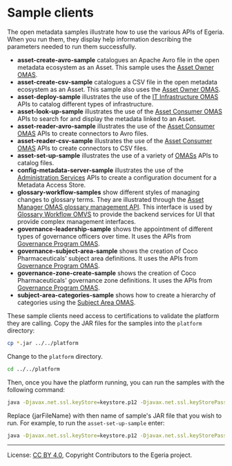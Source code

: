 <!-- SPDX-License-Identifier: CC-BY-4.0 -->
<!-- Copyright Contributors to the Egeria project. -->

# Sample clients

The open metadata samples illustrate how to use the various APIs of Egeria.
When you run them, they display help information describing the parameters
needed to run them successfully.

* **asset-create-avro-sample** catalogues an Apache Avro file in the open metadata ecosystem as an Asset.  This sample uses the [Asset Owner OMAS](https://egeria-project.org/services/omas/asset-owner/overview/).
* **asset-create-csv-sample** catalogues a CSV file in the open metadata ecosystem as an Asset.  This sample also uses the [Asset Owner OMAS](https://egeria-project.org/services/omas/asset-owner/overview/).
* **asset-deploy-sample** illustrates the use of the [IT Infrastructure OMAS](https://egeria-project.org/services/omas/it-infrastructure/overview/) APIs to catalog different types of infrastructure.
* **asset-look-up-sample** illustrates the use of the [Asset Consumer OMAS](https://egeria-project.org/services/omas/asset-consumer/overview/) APIs to search for and display the metadata linked to an Asset.
* **asset-reader-avro-sample** illustrates the use of the [Asset Consumer OMAS](https://egeria-project.org/services/omas/asset-consumer/overview/) APIs to create connectors to Avro files.
* **asset-reader-csv-sample** illustrates the use of the [Asset Consumer OMAS](https://egeria-project.org/services/omas/asset-consumer/overview/) APIs to create connectors to CSV files.
* **asset-set-up-sample** illustrates the use of a variety of [OMASs](https://egeria-project.org/services/omas/) APIs to catalog files.
* **config-metadata-server-sample** illustrates the use of the [Administration Services](https://egeria-project.org/services/admin-services/overview) APIs to create a configuration document for a Metadata Access Store.
* **glossary-workflow-samples** show different styles of managing changes to glossary terms.
They are illustrated through the [Asset Manager OMAS glossary management API](https://odpi.github.io/egeria/org/odpi/openmetadata/accessservices/assetmanager/api/management/GlossaryManagementInterface.html).
This interface is used by [Glossary Workflow OMVS](https://egeria-project.org/services/omvs/glossary-workflow/overview) to provide the backend services for UI that provide complex management interfaces.
* **governance-leadership-sample** shows the appointment of different types of governance officers over time.  It uses the APIs from [Governance Program OMAS](https://egeria-project.org/services/omas/governance-program/overview/).
* **governance-subject-area-sample** shows the creation of Coco Pharmaceuticals' subject area definitions.  It uses the APIs from [Governance Program OMAS](https://egeria-project.org/services/omas/governance-program/overview/).
* **governance-zone-create-sample** shows the creation of Coco Pharmaceuticals' governance zone definitions.  It uses the APIs from [Governance Program OMAS](https://egeria-project.org/services/omas/governance-program/overview/).
* **subject-area-categories-sample** shows how to create a hierarchy of categories using the [Subject Area OMAS](https://egeria-project.org/services/omas/subject-area/overview/).


These sample clients need access to certifications to validate the platform
they are calling.  Copy the JAR files for the samples into the `platform` directory:

```bash
cp *.jar ../../platform
```
Change to the `platform` directory.
```bash
cd ../../platform
```

Then, once you have the platform running, you can run the samples with the following command:

```bash
java -Djavax.net.ssl.keyStore=keystore.p12 -Djavax.net.ssl.keyStorePassword=egeria -Djavax.net.ssl.trustStore=truststore.p12 -Djavax.net.ssl.trustStorePassword=egeria -jar {jarFileName}
```
Replace {jarFileName} with then name of sample's JAR file that you wish to run.
For example, to run the `asset-set-up-sample` enter:

```bash
java -Djavax.net.ssl.keyStore=keystore.p12 -Djavax.net.ssl.keyStorePassword=egeria -Djavax.net.ssl.trustStore=truststore.p12 -Djavax.net.ssl.trustStorePassword=egeria -jar asset-set-up-sample.jar
```


----
License: [CC BY 4.0](https://creativecommons.org/licenses/by/4.0/),
Copyright Contributors to the Egeria project.